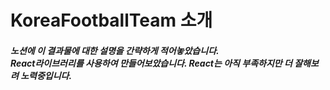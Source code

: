 <h1>KoreaFootballTeam 소개</h1>

<h5>노션에 이 결과물에 대한 설명을 간략하게 적어놓았습니다.<br>
React라이브러리를 사용하여 만들어보았습니다. React는 아직 부족하지만 더 잘해보려 노력중입니다.
</h5>
